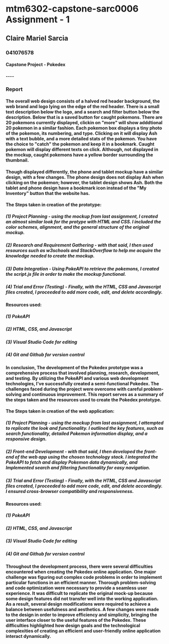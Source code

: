 # mtm6302-capstone-sarc0006 Assignment - 1
## Claire Mariel Sarcia
### 041076578
#### Capstone Project - Pokedex
#### ----
### Report
#### The overall web design consists of a halved red header background, the web brand and logo lying on the edge of the red header. There is a small text description below the logo, and a search and filter button below the description. Below that is a saved button for caught pokemons. There are 20 pokemons currently displayed, clickin on "more" will show adddtional 20 pokemon in a similar fashion. Each pokemon box displays a tiny photo of the pokemon, its numbering, and type. Clicking on it will display Ash with a text bubble, and a more detailed stats of the pokemon. You have the choice to "catch" the pokemon and keep it in a bookmark. Caught pokemon will display different texts on click. Although, not displayed in the mockup, caught pokemons have a yellow border surrounding the thumbnail.
#### Though displayed differently, the phone and tablet mockup have a similar design, with a few changes. The phone design does not display Ash when clicking on the pokemon; however, the tablet design shows Ash. Both the tablet and phone design have a bookmark icon instead of the "My Inventory" button that the website has. 
#### The Steps taken in creation of the prototype: 
##### (1) Project Planning - using the mockup from last assignment, I created an almost similar look for the protype with HTML and CSS. I included the color schemes, alignment, and the general structure of the original mockup. 
##### (2) Research and Requirement Gathering - with that said, I then used resources such as w3schools and StackOverflow to help me acquire the knowledge needed to create the mockup. 
##### (3) Data Integration - Using PokeAPI to retrieve the pokemons, I created the script.js file in order to make the mockup functional. 
##### (4) Trial and Error (Testing) - Finally, with the HTML, CSS and Javascript files created, I proceeded to add more code, edit, and delete accordingly. 
#### Resources used: 
##### (1) PokeAPI
##### (2) HTML, CSS, and Javascript
##### (3) Visual Studio Code for editing
##### (4) Git and Github for version control
#### In conclusion, The development of the Pokedex prototype was a comprehensive process that involved planning, research, development, and testing. By utilizing the PokeAPI and various web development technologies, I've successfully created a semi-functional Pokedex. The challenges faced during the project were overcome with careful problem-solving and continuous improvement. This report serves as a summary of the steps taken and the resources used to create the Pokedex prototype.
#### The Steps taken in creation of the web application: 
##### (1) Project Planning - using the mockup from last assignment, I attempted to replicate the look and functionality. I outlined the key features, such as search functionality, detailed Pokemon information display, and a responsive design.
##### (2) Front-end Development - with that said, I then developed the front-end of the web app using the chosen technology stack. I integrated the PokeAPI to fetch and display Pokemon data dynamically, and Implemented search and filtering functionality for easy navigation.
##### (3) Trial and Error (Testing) - Finally, with the HTML, CSS and Javascript files created, I proceeded to add more code, edit, and delete accordingly. I ensured cross-browser compatibility and responsiveness.
#### Resources used: 
##### (1) PokeAPI
##### (2) HTML, CSS, and Javascript
##### (3) Visual Studio Code for editing
##### (4) Git and Github for version control
#### Throughout the development process, there were several difficulties encountered when creating the Pokedex online application. One major challenge was figuring out complex code problems in order to implement particular functions in an efficient manner. Thorough problem-solving and code optimization were necessary to provide a seamless user experience. It was difficult to replicate the original mock-up because some design features did not transfer well into the working application. As a result, several design modifications were required to achieve a balance between usefulness and aesthetics. A few changes were made to the design in order to improve efficiency and simplicity, bringing the user interface closer to the useful features of the Pokedex. These difficulties highlighted how design goals and the technological complexities of creating an efficient and user-friendly online application interact dynamically.






